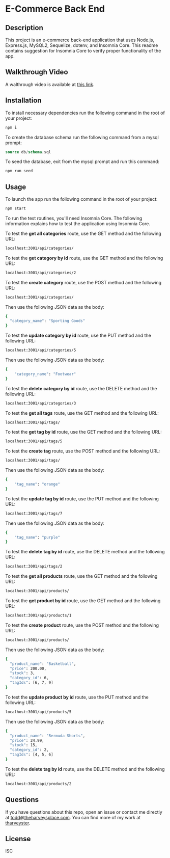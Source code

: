 # E-Commerce Back End

## Description
This project is an e-commerce back-end application that uses Node.js, Express.js, MySQL2, Sequelize, dotenv, and Insomnia Core. This readme contains suggestion for Insomnia Core to verify proper functionality of the app.

## Walkthrough Video
A walthrough video is available at [this link](https://drive.google.com/file/d/17oLpM-PeuqrqMFMzOfQr04hDl0CEhrkR/view).

## Installation
To install necessary dependencies run the following command in the root of your project:
```bash
npm i
```

To create the database schema run the following command from a mysql prompt:
~~~~sql
source db/schema.sql
~~~~

To seed the database, exit from the mysql prompt and run this command:
```bash
npm run seed
```

## Usage
To launch the app run the following command in the root of your project:
```bash
npm start
```

To run the test routines, you'll need Insomnia Core. The following information explains how to test the application using Insomnia Core.

To test the **get all categories** route, use the GET method and the following URL:
```bash
localhost:3001/api/categories/
```

To test the **get category by id** route, use the GET method and the following URL:
```bash
localhost:3001/api/categories/2
```

To test the **create category** route, use the POST method and the following URL:
```bash
localhost:3001/api/categories/
```
Then use the following JSON data as the body:
```bash
{
  "category_name": "Sporting Goods"
}
```

To test the **update category by id** route, use the PUT method and the following URL:
```bash
localhost:3001/api/categories/5
```
Then use the following JSON data as the body:
```bash
{
	"category_name": "Footwear"
}
```

To test the **delete category by id** route, use the DELETE method and the following URL:
```bash
localhost:3001/api/categories/3
```

To test the **get all tags** route, use the GET method and the following URL:
```bash
localhost:3001/api/tags/
```

To test the **get tag by id** route, use the GET method and the following URL:
```bash
localhost:3001/api/tags/5
```

To test the **create tag** route, use the POST method and the following URL:
```bash
localhost:3001/api/tags/
```
Then use the following JSON data as the body:
```bash
{
	"tag_name": "orange"
}
```

To test the **update tag by id** route, use the PUT method and the following URL:
```bash
localhost:3001/api/tags/7
```
Then use the following JSON data as the body:
```bash
{
	"tag_name": "purple"
}
```

To test the **delete tag by id** route, use the DELETE method and the following URL:
```bash
localhost:3001/api/tags/2
```

To test the **get all products** route, use the GET method and the following URL:
```bash
localhost:3001/api/products/
```

To test the **get product by id** route, use the GET method and the following URL:
```bash
localhost:3001/api/products/1
```

To test the **create product** route, use the POST method and the following URL:
```bash
localhost:3001/api/products/
```
Then use the following JSON data as the body:
```bash
{
  "product_name": "Basketball",
  "price": 200.00,
  "stock": 3,
  "category_id": 6,
  "tagIds": [6, 7, 9]
}
```

To test the **update product by id** route, use the PUT method and the following URL:
```bash
localhost:3001/api/products/5
```
Then use the following JSON data as the body:
```bash
{
  "product_name": "Bermuda Shorts",
  "price": 24.99,
  "stock": 15,
  "category_id": 2,
  "tagIds": [4, 5, 6]
}
```

To test the **delete tag by id** route, use the DELETE method and the following URL:
```bash
localhost:3001/api/products/2
```

## Questions
If you have questions about this repo, open an issue or contact me directly at todd@theharveysplace.com. You can find more of my work at [tharveyster](https://github.com/tharveyster).

## License
ISC